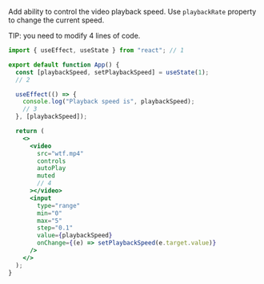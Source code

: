 Add ability to control the video playback speed. Use `playbackRate` property to change the current speed.

TIP: you need to modify 4 lines of code.

```jsx
import { useEffect, useState } from "react"; // 1

export default function App() {
  const [playbackSpeed, setPlaybackSpeed] = useState(1);
  // 2

  useEffect(() => {
    console.log("Playback speed is", playbackSpeed);
    // 3
  }, [playbackSpeed]);

  return (
    <>
      <video
        src="wtf.mp4"
        controls
        autoPlay
        muted
        // 4
      ></video>
      <input
        type="range"
        min="0"
        max="5"
        step="0.1"
        value={playbackSpeed}
        onChange={(e) => setPlaybackSpeed(e.target.value)}
      />
    </>
  );
}
```
